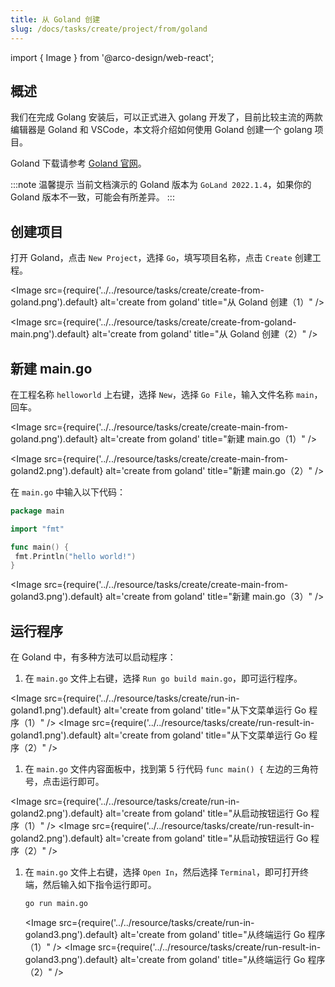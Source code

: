 ```yaml
---
title: 从 Goland 创建
slug: /docs/tasks/create/project/from/goland
---
```


import { Image } from '@arco-design/web-react';

## 概述

我们在完成 Golang 安装后，可以正式进入 golang 开发了，目前比较主流的两款编辑器是 Goland 和 VSCode，本文将介绍如何使用 Goland 创建一个 golang 项目。

Goland 下载请参考 [Goland 官网](https://www.jetbrains.com/go/)。

:::note 温馨提示
当前文档演示的 Goland 版本为 `GoLand 2022.1.4`，如果你的 Goland 版本不一致，可能会有所差异。
:::

## 创建项目

打开 Goland，点击 `New Project`，选择 `Go`，填写项目名称，点击 `Create` 创建工程。

<Image
      src={require('../../resource/tasks/create/create-from-goland.png').default}
      alt='create from goland'
      title="从 Goland 创建（1）"
/>

<Image
      src={require('../../resource/tasks/create/create-from-goland-main.png').default}
      alt='create from goland'
      title="从 Goland 创建（2）"
/>

## 新建 main.go

在工程名称 `helloworld` 上右键，选择 `New`，选择 `Go File`，输入文件名称 `main`，回车。

<Image
      src={require('../../resource/tasks/create/create-main-from-goland.png').default}
      alt='create from goland'
      title="新建 main.go（1）"
/>

<Image
      src={require('../../resource/tasks/create/create-main-from-goland2.png').default}
      alt='create from goland'
      title="新建 main.go（2）"
/>

在 `main.go` 中输入以下代码：

```go
package main

import "fmt"

func main() {
 fmt.Println("hello world!")
}

```

<Image
      src={require('../../resource/tasks/create/create-main-from-goland3.png').default}
      alt='create from goland'
      title="新建 main.go（3）"
/>

## 运行程序

在 Goland 中，有多种方法可以启动程序：

1. 在 `main.go` 文件上右键，选择 `Run go build main.go`，即可运行程序。

<Image
      src={require('../../resource/tasks/create/run-in-goland1.png').default}
      alt='create from goland'
      title="从下文菜单运行 Go 程序（1）"
/>
<Image
      src={require('../../resource/tasks/create/run-result-in-goland1.png').default}
      alt='create from goland'
      title="从下文菜单运行 Go 程序（2）"
/>

1. 在 `main.go` 文件内容面板中，找到第 5 行代码 `func main() {` 左边的三角符号，点击运行即可。

<Image
      src={require('../../resource/tasks/create/run-in-goland2.png').default}
      alt='create from goland'
      title="从启动按钮运行 Go 程序（1）"
/>
<Image
      src={require('../../resource/tasks/create/run-result-in-goland2.png').default}
      alt='create from goland'
      title="从启动按钮运行 Go 程序（2）"
/>

1. 在 `main.go` 文件上右键，选择 `Open In`，然后选择 `Terminal`，即可打开终端，然后输入如下指令运行即可。

    ```bash
    go run main.go
    ```

    <Image
      src={require('../../resource/tasks/create/run-in-goland3.png').default}
      alt='create from goland'
      title="从终端运行 Go 程序（1）"
    />
    <Image
        src={require('../../resource/tasks/create/run-result-in-goland3.png').default}
        alt='create from goland'
        title="从终端运行 Go 程序（2）"
    />
